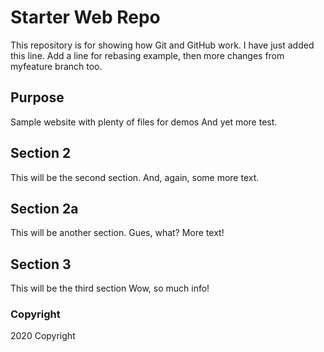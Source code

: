 # Starter Web Repo

This repository is for showing how Git and GitHub work.
I have just added this line.  Add a line for rebasing example,  then
more changes from myfeature branch too.

## Purpose

Sample website with plenty of files for demos
And yet more test.

## Section 2

This will be the second section.
And, again, some more text.

## Section 2a

This will be another section.
Gues, what?  More text!

## Section 3

This will be the third section
Wow, so much info!


### Copyright

2020 Copyright